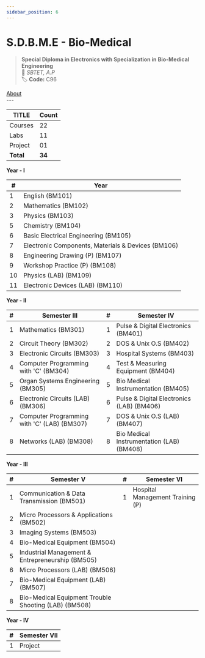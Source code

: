 ```yaml
---
sidebar_position: 6
---
```


# S.D.B.M.E - Bio-Medical

<!--markdownlint-disable MD013 MD029 MD036-->

> **Special Diploma in Electronics with Specialization in Bio-Medical Engineering**  
> 🏫 *SBTET, A.P*  
> 🏷️ **Code:** C96

<div id="about-navigation">
    <a href="/About" className="button button--primary button--lg">About</a>
</div>
---

| TITLE     | Count  |
| --------- | ------ |
| Courses   | 22     |
| Labs      | 11     |
| Project   | 01     |
| **Total** | **34** |

**Year - I**

| #   | Year                                               |
| --- | -------------------------------------------------- |
| 1   | English (BM101)                                    |
| 2   | Mathematics (BM102)                                |
| 3   | Physics (BM103)                                    |
| 5   | Chemistry (BM104)                                  |
| 6   | Basic Electrical Engineering (BM105)               |
| 7   | Electronic Components, Materials & Devices (BM106) |
| 8   | Engineering Drawing (P) (BM107)                    |
| 9   | Workshop Practice (P) (BM108)                      |
| 10  | Physics (LAB) (BM109)                              |
| 11  | Electronic Devices (LAB) (BM110)                   |

**Year - II**

| #   | Semester III                                | #   | Semester IV                               |
| --- | ------------------------------------------- | --- | ----------------------------------------- |
| 1   | Mathematics (BM301)                         | 1   | Pulse & Digital Electronics (BM401)       |
| 2   | Circuit Theory (BM302)                      | 2   | DOS & Unix O.S (BM402)                    |
| 3   | Electronic Circuits (BM303)                 | 3   | Hospital Systems (BM403)                  |
| 4   | Computer Programming with 'C' (BM304)       | 4   | Test & Measuring Equipment (BM404)        |
| 5   | Organ Systems Engineering (BM305)           | 5   | Bio Medical Instrumentation (BM405)       |
| 6   | Electronic Circuits (LAB) (BM306)           | 6   | Pulse & Digital Electronics (LAB) (BM406) |
| 7   | Computer Programming with 'C' (LAB) (BM307) | 7   | DOS & Unix O.S (LAB) (BM407)              |
| 8   | Networks (LAB) (BM308)                      | 8   | Bio Medical Instrumentation (LAB) (BM408) |

**Year - III**

| #   | Semester V                                           | #   | Semester VI                      |
| --- | ---------------------------------------------------- | --- | -------------------------------- |
| 1   | Communication & Data Transmission (BM501)            | 1   | Hospital Management Training (P) |
| 2   | Micro Processors & Applications (BM502)              |     |                                  |
| 3   | Imaging Systems (BM503)                              |     |                                  |
| 4   | Bio-Medical Equipment (BM504)                        |     |                                  |
| 5   | Industrial Management & Entrepreneurship (BM505)     |     |                                  |
| 6   | Micro Processors (LAB) (BM506)                       |     |                                  |
| 7   | Bio-Medical Equipment (LAB) (BM507)                  |     |                                  |
| 8   | Bio-Medical Equipment Trouble Shooting (LAB) (BM508) |     |                                  |

**Year - IV**

| #   | Semester VII |
| --- | ------------ |
| 1   | Project      |
